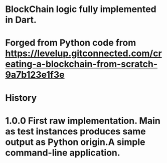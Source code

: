 # BlockChain logic fully implemented in Dart.
# Forged from Python code from https://levelup.gitconnected.com/creating-a-blockchain-from-scratch-9a7b123e1f3e
# History
# 1.0.0 First raw implementation. Main as test instances produces same output as Python origin.A simple command-line application.
